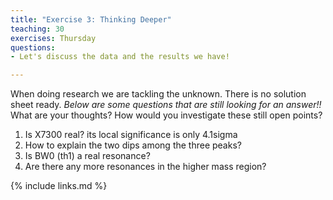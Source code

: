 ```yaml
---
title: "Exercise 3: Thinking Deeper"
teaching: 30
exercises: Thursday
questions:
- Let's discuss the data and the results we have!

---
```


When doing research we are tackling the unknown. There is no solution sheet ready. *Below are some questions that are still looking for an answer!!* What are your thoughts? How would you investigate these still open points?

1. Is X7300 real? its local significance is only 4.1sigma
2. How to explain the two dips among the three peaks?
3. Is BW0 (th1) a real resonance?
4. Are there any more resonances in the higher mass region?

{% include links.md %}
